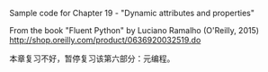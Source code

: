 Sample code for Chapter 19 - "Dynamic attributes and properties"

From the book "Fluent Python" by Luciano Ramalho (O'Reilly, 2015)
http://shop.oreilly.com/product/0636920032519.do


本章复习不好，暂停复习该第六部分：元编程。